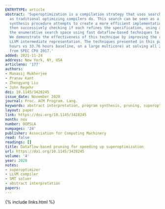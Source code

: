 ```yaml
---
ENTRYTYPE: article
abstract: 'Superoptimization is a compilation strategy that uses search to improve code quality, rather than relying on a canned sequence of transformations,
  as traditional optimizing compilers do. This search can be seen as a program synthesis problem: from unoptimized code serving as a specification, the
  synthesis procedure attempts to create a more efficient implementation. An important family of synthesis algorithms works by enumerating candidates and
  then successively checking if each refines the specification, using an SMT solver. The contribution of this paper is a pruning technique which reduces
  the enumerative search space using fast dataflow-based techniques to discard synthesis candidates that contain symbolic constants and uninstantiated instructions.
  We demonstrate the effectiveness of this technique by improving the runtime of an enumerative synthesis procedure in the Souper superoptimizer for the
  LLVM intermediate representation. The techniques presented in this paper eliminate 65\% of the solver calls made by Souper, making it 2.32x faster (14.54
  hours vs 33.76 hours baseline, on a large multicore) at solving all 269,113 synthesis problems that Souper encounters when optimizing the C and C++ programs
  from SPEC CPU 2017.'
added: 2021-11-24
address: New York, NY, USA
articleno: '177'
authors:
- Manasij Mukherjee
- Pranav Kant
- Zhengyang Liu
- John Regehr
doi: 10.1145/3428245
issue_date: November 2020
journal: Proc. ACM Program. Lang.
keywords: abstract interpretation, program synthesis, pruning, superoptimization
layout: paper
link: https://doi.org/10.1145/3428245
month: nov
number: OOPSLA
numpages: '24'
publisher: Association for Computing Machinery
read: false
readings: []
title: Dataflow-based pruning for speeding up superoptimization
url: https://doi.org/10.1145/3428245
volume: '4'
year: 2020
notes:
- superoptimizer
- LLVM compiler
- SMT solver
- abstract interpretation
papers:
---
```

{% include links.html %}
